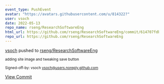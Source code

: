 ```yaml
---
event_type: PushEvent
avatar: "https://avatars.githubusercontent.com/u/814322?"
user: vsoch
date: 2022-05-13
repo_name: rseng/ResearchSoftwareEng
html_url: https://github.com/rseng/ResearchSoftwareEng/commit/614707fdb1c6c78cc271c72a717f68da1ae0f500
repo_url: https://github.com/rseng/ResearchSoftwareEng
---
```


<a href='https://github.com/vsoch' target='_blank'>vsoch</a> pushed to <a href='https://github.com/rseng/ResearchSoftwareEng' target='_blank'>rseng/ResearchSoftwareEng</a>

<small>adding site image and tweaking save button

Signed-off-by: vsoch <vsoch@users.noreply.github.com></small>

<a href='https://github.com/rseng/ResearchSoftwareEng/commit/614707fdb1c6c78cc271c72a717f68da1ae0f500' target='_blank'>View Commit</a>
